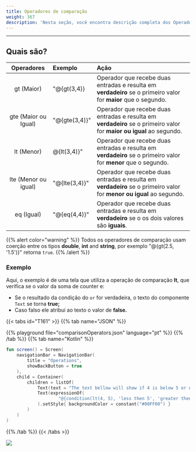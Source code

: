 ```yaml
---
title: Operadores de comparação
weight: 367
description: 'Nesta seção, você encontra descrição completa dos Operadores de Comparação.'
---
```


---

## Quais são? 

<table>
  <thead>
    <tr>
      <th style="text-align:center">Operadores</th>
      <th style="text-align:left">Exemplo</th>
      <th style="text-align:left">A&#xE7;&#xE3;o</th>
    </tr>
  </thead>
  <tbody>
    <tr>
      <td style="text-align:center">
        gt
        (Maior)
      </td>
      <td style="text-align:left">&quot;@{gt(3,4)}</td>
      <td style="text-align:left">Operador que recebe duas entradas e resulta em <strong>verdadeiro</strong> se o primeiro
        valor for <strong>maior</strong> que o segundo.</td>
    </tr>
    <tr>
      <td style="text-align:center">
        gte
        (Maior ou Igual)
      </td>
      <td style="text-align:left">&quot;@{gte(3,4)}&quot;</td>
      <td style="text-align:left">Operador que recebe duas entradas e resulta em <strong>verdadeiro</strong> se o primeiro
        valor for <strong>maior ou igual</strong> ao segundo.</td>
    </tr>
    <tr>
      <td style="text-align:center">
        lt
        (Menor)
      </td>
      <td style="text-align:left">@{lt(3,4)}&quot;</td>
      <td style="text-align:left">Operador que recebe duas entradas e resulta em <strong>verdadeiro</strong> se o primeiro
        valor for <strong>menor</strong> que o segundo.</td>
    </tr>
    <tr>
      <td style="text-align:center">
        lte
        (Menor ou igual)
      </td>
      <td style="text-align:left">&quot;@{lte(3,4)}&quot;</td>
      <td style="text-align:left">Operador que recebe duas entradas e resulta em <strong>verdadeiro</strong> se o primeiro
        valor for <strong>menor ou igual</strong> ao segundo.</td>
    </tr>
    <tr>
      <td style="text-align:center">
        eq
        (Igual)
      </td>
      <td style="text-align:left">&quot;@{eq(4,4)}&quot;</td>
      <td style="text-align:left">Operador que recebe duas entradas e resulta em <strong>verdadeiro</strong> se o os
        dois valores s&#xE3;o <strong>iguais</strong>.</td>
    </tr>
  </tbody>
</table>

{{% alert color="warning" %}}
Todos os operadores de comparação usam coerção entre os tipos **double**, **int** and **string**, por exemplo "@{gt(2.5, '1.5')}" retorna `true`.
{{% /alert %}}
### Exemplo

Aqui, o exemplo é de uma tela que utiliza a operação de comparação **lt**, que verifica se o valor da soma de counter e:

* Se o resultado da condição do `or` for verdadeira, o texto do componente `Text` se torna **true;**
* Caso falso ele atribui ao texto o valor de **false.**

{{< tabs id="T161" >}}
{{% tab name="JSON" %}}
<!-- json-playground:comparisonOperators.json
{
   "_beagleComponent_":"beagle:screenComponent",
   "navigationBar":{
      "title":"Operations",
      "showBackButton":true
   },
   "child":{
      "_beagleComponent_":"beagle:container",
      "children":[
         {
            "_beagleComponent_":"beagle:text",
            "text":"The text bellow will show if 4 is below 5 or not"
         },
         {
            "_beagleComponent_":"beagle:text",
            "text":"@{condition(lt(4, 5), 'less then 5', 'greater then 5')}",
            "style":{
               "backgroundColor":"#00FF00"
            }
         }
      ]
   }
}
-->
{{% playground file="comparisonOperators.json" language="pt" %}}
{{% /tab %}}
{{% tab name="Kotlin" %}}
```kotlin
fun screen() = Screen(
    navigationBar = NavigationBar(
        title = "Operations",
        showBackButton = true
    ),
    child = Container(
        children = listOf(
            Text(text = "The text bellow will show if 4 is below 5 or not"),
            Text(expressionOf(
                    "@{condition(lt(4, 5), 'less then 5', 'greater then 5')}")
            ).setStyle{ backgroundColor = constant("#00FF00") }
        )
    )
)
```
{{% /tab %}}
{{< /tabs >}}

![](/shared/comparison.png)
